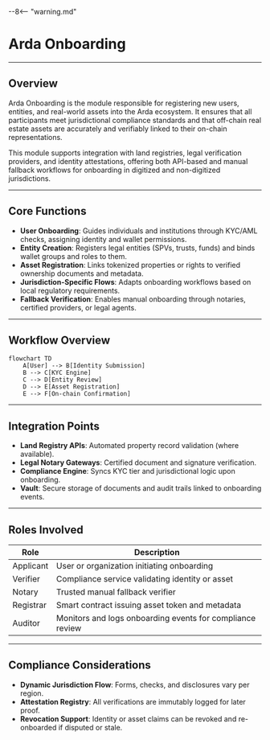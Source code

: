 --8<-- "warning.md"
# Arda Onboarding

---

## Overview

Arda Onboarding is the module responsible for registering new users, entities, and real-world assets into the Arda ecosystem. It ensures that all participants meet jurisdictional compliance standards and that off-chain real estate assets are accurately and verifiably linked to their on-chain representations.

This module supports integration with land registries, legal verification providers, and identity attestations, offering both API-based and manual fallback workflows for onboarding in digitized and non-digitized jurisdictions.

---

## Core Functions

- **User Onboarding**: Guides individuals and institutions through KYC/AML checks, assigning identity and wallet permissions.
- **Entity Creation**: Registers legal entities (SPVs, trusts, funds) and binds wallet groups and roles to them.
- **Asset Registration**: Links tokenized properties or rights to verified ownership documents and metadata.
- **Jurisdiction-Specific Flows**: Adapts onboarding workflows based on local regulatory requirements.
- **Fallback Verification**: Enables manual onboarding through notaries, certified providers, or legal agents.

---

## Workflow Overview

```mermaid
flowchart TD
    A[User] --> B[Identity Submission]
    B --> C[KYC Engine]
    C --> D[Entity Review]
    D --> E[Asset Registration]
    E --> F[On-chain Confirmation]
```

---

## Integration Points

- **Land Registry APIs**: Automated property record validation (where available).
- **Legal Notary Gateways**: Certified document and signature verification.
- **Compliance Engine**: Syncs KYC tier and jurisdictional logic upon onboarding.
- **Vault**: Secure storage of documents and audit trails linked to onboarding events.

---

## Roles Involved

| Role | Description |
|------|-------------|
| Applicant | User or organization initiating onboarding |
| Verifier | Compliance service validating identity or asset |
| Notary | Trusted manual fallback verifier |
| Registrar | Smart contract issuing asset token and metadata |
| Auditor | Monitors and logs onboarding events for compliance review |

---

## Compliance Considerations

- **Dynamic Jurisdiction Flow**: Forms, checks, and disclosures vary per region.
- **Attestation Registry**: All verifications are immutably logged for later proof.
- **Revocation Support**: Identity or asset claims can be revoked and re-onboarded if disputed or stale.
